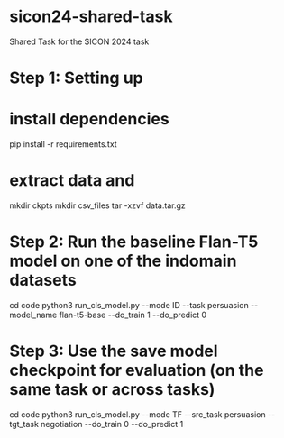 # sicon24-shared-task
Shared Task for the SICON 2024 task

# Step 1: Setting up

# install dependencies

pip install -r requirements.txt

# extract data and 
mkdir ckpts
mkdir csv_files
tar -xzvf data.tar.gz


# Step 2: Run the baseline Flan-T5 model on one of the indomain datasets

cd code
python3 run_cls_model.py --mode ID --task persuasion --model_name flan-t5-base --do_train 1 --do_predict 0 

# Step 3: Use the save model checkpoint for evaluation (on the same task or across tasks)

cd code
python3 run_cls_model.py --mode TF --src_task persuasion --tgt_task negotiation --do_train 0 --do_predict 1

